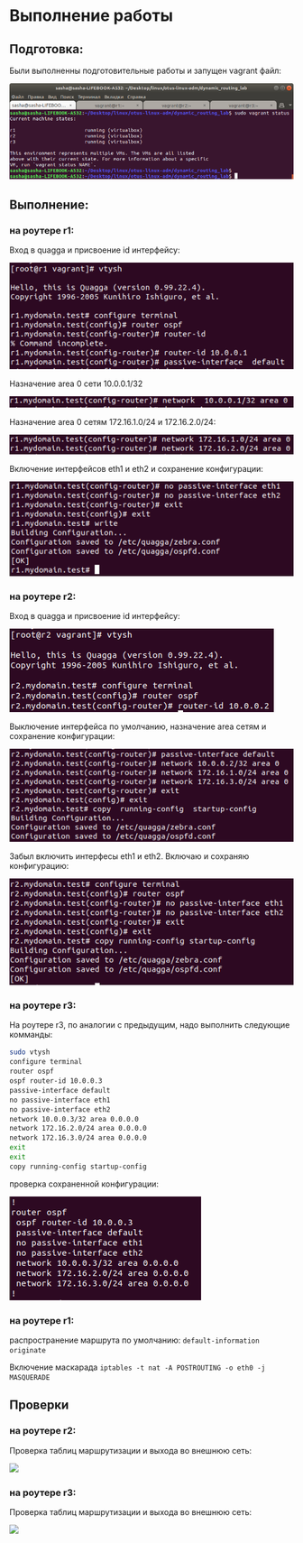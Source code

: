 # Выполнение работы
## Подготовка:
Были выполненны подготовительные работы и запущен vagrant файл:

![](pictures/p_01.png)

## Выполнение:

### на роутере r1:
Вход в quagga и присвоение id интерфейсу:

![](pictures/p_02.png)

Назначение area 0 сети 10.0.0.1/32

![](pictures/p_03.png)

Назначение area 0 сетям 172.16.1.0/24 и 172.16.2.0/24:

![](pictures/p_04.png)

Включение интерфейсов eth1 и eth2 и сохранение конфигурации:

![](pictures/p_05.png)

### на роутере r2:
Вход в quagga и присвоение id интерфейсу:

![](pictures/p_06.png)

Выключение интерфейса по умолчанию, назначение area сетям и сохранение конфигурации:

![](pictures/p_07.png)

Забыл включить интерфесы eth1 и eth2. Включаю и сохраняю конфигурацию:

![](pictures/p_08.png)

### на роутере r3:
На роутере r3, по аналогии с предыдущим, надо выполнить следующие комманды:

```bash
sudo vtysh
configure terminal
router ospf
ospf router-id 10.0.0.3
passive-interface default
no passive-interface eth1
no passive-interface eth2
network 10.0.0.3/32 area 0.0.0.0
network 172.16.2.0/24 area 0.0.0.0
network 172.16.3.0/24 area 0.0.0.0
exit
exit
copy running-config startup-config
```
проверка сохраненной конфигурации:

![](pictures/p_09.png)

### на роутере r1:
распространение маршрута по умолчанию:
```default-information originate```

Включение маскарада
```iptables -t nat -A POSTROUTING -o eth0 -j MASQUERADE```

## Проверки

### на роутере r2:
Проверка таблиц маршрутизации и выхода во внешнюю сеть:

![](pictures/p_10.png)

### на роутере r3:
Проверка таблиц маршрутизации и выхода во внешнюю сеть:

![](pictures/p_11.png)
